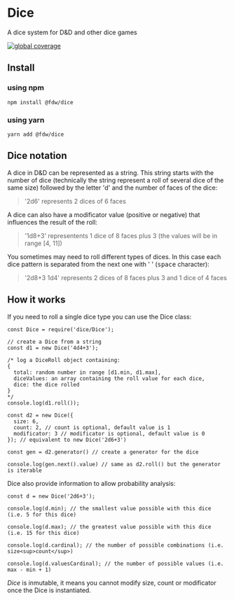 # Dice

A dice system for D&amp;D and other dice games

<!-- all-shields/badges:START -->

[![global coverage](https://img.shields.io/badge/global%20coverage-100%25-limegreen.svg?style=flat&logo=jest)](#)

<!-- all-shields/badges:END -->

## Install

### using npm

`npm install @fdw/dice`

### using yarn

`yarn add @fdw/dice`

## Dice notation

A dice in D&D can be represented as a string. This string starts with the number of dice (technically the string represent a roll of several dice of the same size) followed by the letter 'd' and the number of faces of the dice:

> '2d6' represents 2 dices of 6 faces

A dice can also have a modificator value (positive or negative) that influences the result of the roll:

> '1d8+3' representents 1 dice of 8 faces plus 3 (the values will be in range [4, 11])

You sometimes may need to roll different types of dices. In this case each dice pattern is separated from the next one with ' ' (<kbd>space</kbd> character):

> '2d8+3 1d4' represents 2 dices of 8 faces plus 3 and 1 dice of 4 faces

## How it works

If you need to roll a single dice type you can use the Dice class:

```
const Dice = require('dice/Dice');

// create a Dice from a string
const d1 = new Dice('4d4+3');

/* log a DiceRoll object containing:
{
  total: random number in range [d1.min, d1.max],
  diceValues: an array containing the roll value for each dice,
  dice: the dice rolled
}
*/
console.log(d1.roll());

const d2 = new Dice({
  size: 6,
  count: 2, // count is optional, default value is 1
  modificator: 3 // modificator is optional, default value is 0
}); // equivalent to new Dice('2d6+3')

const gen = d2.generator() // create a generator for the dice

console.log(gen.next().value) // same as d2.roll() but the generator is iterable

```

Dice also provide information to allow probability analysis:

```
const d = new Dice('2d6+3');

console.log(d.min); // the smallest value possible with this dice (i.e. 5 for this dice)

console.log(d.max); // the greatest value possible with this dice (i.e. 15 for this dice)

console.log(d.cardinal); // the number of possible combinations (i.e. size<sup>count</sup>)

console.log(d.valuesCardinal); // the number of possible values (i.e. max - min + 1)

```

_Dice_ is inmutable, it means you cannot modify size, count or modificator once the Dice is instantiated.
